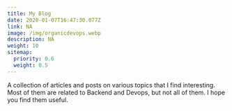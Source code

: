```yaml
---
title: My Blog
date: 2020-01-07T16:47:30.077Z
link: NA
image: /img/organicdevops.webp
description: NA
weight: 10
sitemap:
  priority: 0.6
  weight: 0.5
---
```

<!--

This page represents the landing page for "blog" section. It is also shown under the homepage header for "blog". It should be therefore relatively short and sweet.

\-->

A collection of articles and posts on various topics that I find interesting. Most of them are related to Backend and Devops, but not all of them. I hope you find them useful.